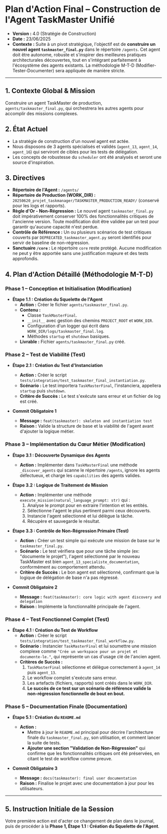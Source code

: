 # Plan d'Action Final – Construction de l'Agent TaskMaster Unifié

*   **Version :** 4.0 (Stratégie de Construction)
*   **Date :** 23/06/2025
*   **Contexte :** Suite à un pivot stratégique, l'objectif est de **construire un nouvel agent `taskmaster_final.py`** dans le répertoire `/agents`. Cet agent doit être autonome, robuste et s'inspirer des meilleures pratiques architecturales découvertes, tout en s'intégrant parfaitement à l'écosystème des agents existants. La méthodologie M-T-D (Modifier-Tester-Documenter) sera appliquée de manière stricte.

---

## 1. Contexte Global & Mission

Construire un agent TaskMaster de production, `agents/taskmaster_final.py`, qui orchestrera les autres agents pour accomplir des missions complexes.

## 2. État Actuel

*   La stratégie de construction d'un nouvel agent est actée.
*   Nous disposons de 3 agents spécialisés et validés (`agent_13`, `agent_14`, `agent_16`) qui serviront de cibles pour les tests de délégation.
*   Les concepts de robustesse du `scheduler` ont été analysés et seront une source d'inspiration.

## 3. Directives

*   **Répertoire de l'Agent :** `/agents/`
*   **Répertoire de Production (WORK_DIR) :** `20250620_projet_taskmanager/TASKMASTER_PRODUCTION_READY/` (conservé pour les logs et rapports).
*   **Règle d'Or - Non-Régression :** Le nouvel agent `taskmaster_final.py` doit impérativement conserver 100% des fonctionnalités critiques de l'ancienne version. Toute modification doit être validée par un test pour garantir qu'aucune capacité n'est perdue.
*   **Contrôle de Référence :** Un ou plusieurs scénarios de test critiques couverts par `DEPRECATED_taskmaster_agent.py` seront identifiés pour servir de baseline de non-régression.
*   **Sanctuaire `/core` :** Le répertoire `core` reste protégé. Aucune modification ne peut y être apportée sans une justification majeure et des tests approfondis.

## 4. Plan d'Action Détaillé (Méthodologie M-T-D)

### **Phase 1 – Conception et Initialisation (Modification)**

*   **Étape 1.1 : Création du Squelette de l'Agent**
    *   **Action :** Créer le fichier `agents/taskmaster_final.py`.
    *   **Contenu :**
        *   Classe `TaskMasterFinal`.
        *   `__init__` avec gestion des chemins `PROJECT_ROOT` et `WORK_DIR`.
        *   Configuration d'un logger qui écrit dans `WORK_DIR/logs/taskmaster_final.log`.
        *   Méthodes `startup` et `shutdown` basiques.
    *   **Livrable :** Fichier `agents/taskmaster_final.py` créé.

### **Phase 2 – Test de Viabilité (Test)**

*   **Étape 2.1 : Création du Test d'Instanciation**
    *   **Action :** Créer le script `tests/integration/test_taskmaster_final_instantiation.py`.
    *   **Scénario :** Le test importera `TaskMasterFinal`, l'instanciera, appellera `startup` puis `shutdown`.
    *   **Critère de Succès :** Le test s'exécute sans erreur et un fichier de log est créé.

*   **Commit Obligatoire 1**
    *   **Message :** `feat(taskmaster): skeleton and instantiation test`
    *   **Raison :** Valide la structure de base et la viabilité de l'agent avant d'ajouter la logique métier.

### **Phase 3 – Implémentation du Cœur Métier (Modification)**

*   **Étape 3.1 : Découverte Dynamique des Agents**
    *   **Action :** Implémenter dans `TaskMasterFinal` une méthode `_discover_agents` qui scanne le répertoire `/agents`, ignore les agents défectueux, et charge les `capabilities` des agents valides.

*   **Étape 3.2 : Logique de Traitement de Mission**
    *   **Action :** Implémenter une méthode `execute_mission(natural_language_prompt: str)` qui :
        1.  Analyse le prompt pour en extraire l'intention et les entités.
        2.  Sélectionne l'agent le plus pertinent parmi ceux découverts.
        3.  Instancie l'agent sélectionné et lui délègue la tâche.
        4.  Récupère et sauvegarde le résultat.

*   **Étape 3.3 : Contrôle de Non-Régression Primaire (Test)**
    *   **Action :** Créer un test simple qui exécute une mission de base sur le `taskmaster_final.py`.
    *   **Scénario :** Le test vérifiera que pour une tâche simple (ex: "documente le projet"), l'agent sélectionné par le nouveau TaskMaster est bien `agent_13_specialiste_documentation`, conformément au comportement attendu.
    *   **Critère de Succès :** Le bon agent est sélectionné, confirmant que la logique de délégation de base n'a pas régressé.

*   **Commit Obligatoire 2**
    *   **Message :** `feat(taskmaster): core logic with agent discovery and delegation`
    *   **Raison :** Implémente la fonctionnalité principale de l'agent.

### **Phase 4 – Test Fonctionnel Complet (Test)**

*   **Étape 4.1 : Création du Test de Workflow**
    *   **Action :** Créer le script `tests/integration/test_taskmaster_final_workflow.py`.
    *   **Scénario :** Instancier `TaskMasterFinal` et lui soumettre une mission complexe comme `"Crée un workspace pour un projet et documente-le."`, qui représente un cas d'usage clé de l'ancien agent.
    *   **Critères de Succès :**
        1.  `TaskMasterFinal` sélectionne et délègue correctement à `agent_14` puis `agent_13`.
        2.  Le workflow complet s'exécute sans erreur.
        3.  Les artefacts (fichiers, rapports) sont créés dans le `WORK_DIR`.
        4.  **Le succès de ce test sur un scénario de référence valide la non-régression fonctionnelle de bout en bout.**

### **Phase 5 – Documentation Finale (Documentation)**

*   **Étape 5.1 : Création du `README.md`**
    *   **Action :** 
        *   Mettre à jour le `README.md` principal pour décrire l'architecture finale du `taskmaster_final.py`, son utilisation, et comment lancer la suite de tests.
        *   **Ajouter une section "Validation de Non-Régression"** qui confirme que les fonctionnalités critiques ont été préservées, en citant le test de workflow comme preuve.

*   **Commit Obligatoire 3**
    *   **Message :** `docs(taskmaster): final user documentation`
    *   **Raison :** Finalise le projet avec une documentation à jour pour les utilisateurs.

---

## 5. Instruction Initiale de la Session

Votre première action est d'acter ce changement de plan dans le journal, puis de procéder à la **Phase 1, Étape 1.1 : Création du Squelette de l'Agent**. 